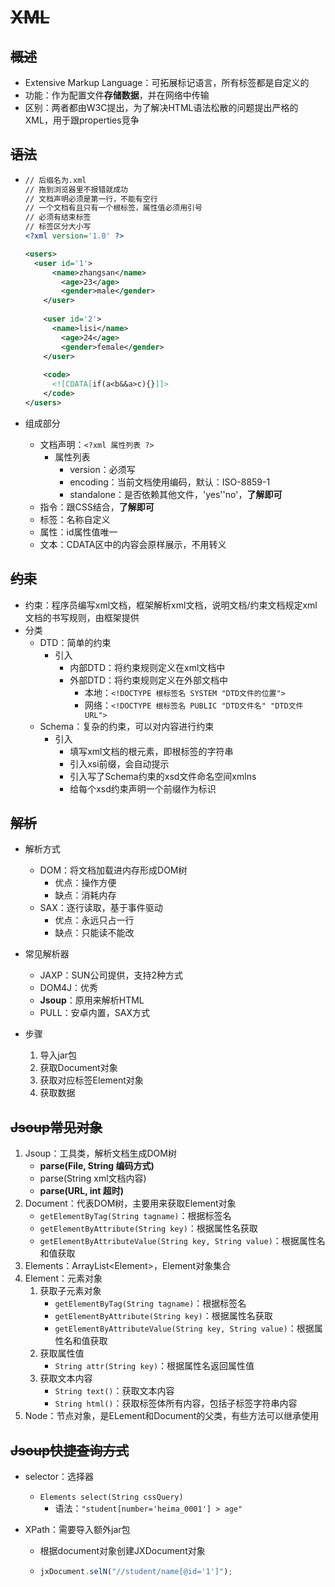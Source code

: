 # ~~XML~~

## ~~概述~~

- Extensive Markup Language：可拓展标记语言，所有标签都是自定义的
- 功能：作为配置文件**存储数据**，并在网络中传输
- 区别：两者都由W3C提出，为了解决HTML语法松散的问题提出严格的XML，用于跟properties竞争

## ~~语法~~

- ```xml
  // 后缀名为.xml
  // 拖到浏览器里不报错就成功
  // 文档声明必须是第一行，不能有空行
  // 一个文档有且只有一个根标签，属性值必须用引号
  // 必须有结束标签
  // 标签区分大小写
  <?xml version='1.0' ?>
  
  <users>
  	<user id='1'>
      	<name>zhangsan</name>
          <age>23</age>
          <gender>male</gender>
      </user>
      
      <user id='2'>
      	<name>lisi</name>
          <age>24</age>
          <gender>female</gender>
      </user>
      
      <code>
      	<![CDATA[if(a<b&&a>c){}]]>
      </code>
  </users>
  ```

- 组成部分
  - 文档声明：`<?xml 属性列表 ?>`
    - 属性列表
      - version：必须写
      - encoding：当前文档使用编码，默认：ISO-8859-1
      - standalone：是否依赖其他文件，'yes''no'，**了解即可**
  - 指令：跟CSS结合，**了解即可**
  - 标签：名称自定义
  - 属性：id属性值唯一
  - 文本：CDATA区中的内容会原样展示，不用转义

## ~~约束~~

- 约束：程序员编写xml文档，框架解析xml文档，说明文档/约束文档规定xml文档的书写规则，由框架提供
- 分类
  - DTD：简单的约束
    - 引入
      - 内部DTD：将约束规则定义在xml文档中
      - 外部DTD：将约束规则定义在外部文档中
        - 本地：`<!DOCTYPE 根标签名 SYSTEM "DTD文件的位置">`
        - 网络：`<!DOCTYPE 根标签名 PUBLIC "DTD文件名" "DTD文件URL">`
  - Schema：复杂的约束，可以对内容进行约束
    - 引入
      - 填写xml文档的根元素，即根标签的字符串
      - 引入xsi前缀，会自动提示
      - 引入写了Schema约束的xsd文件命名空间xmlns
      - 给每个xsd约束声明一个前缀作为标识

## ~~解析~~

- 解析方式
  - DOM：将文档加载进内存形成DOM树
    - 优点：操作方便
    - 缺点：消耗内存
  - SAX：逐行读取，基于事件驱动
    - 优点：永远只占一行
    - 缺点：只能读不能改

- 常见解析器
  - JAXP：SUN公司提供，支持2种方式
  - DOM4J：优秀
  - **Jsoup**：原用来解析HTML
  - PULL：安卓内置，SAX方式

- 步骤
  1. 导入jar包
  2. 获取Document对象
  3. 获取对应标签Element对象
  4. 获取数据

## ~~Jsoup常见对象~~

1. Jsoup：工具类，解析文档生成DOM树
   - **parse(File, String 编码方式)**
   - parse(String xml文档内容)
   - **parse(URL, int 超时)**
2. Document：代表DOM树，主要用来获取Element对象
   - `getElementByTag(String tagname)`：根据标签名
   - `getElementByAttribute(String key)`：根据属性名获取
   - `getElementByAttributeValue(String key, String value)`：根据属性名和值获取
3. Elements：ArrayList\<Element>，Element对象集合
4. Element：元素对象
   1. 获取子元素对象
      - `getElementByTag(String tagname)`：根据标签名
      - `getElementByAttribute(String key)`：根据属性名获取
      - `getElementByAttributeValue(String key, String value)`：根据属性名和值获取
   2. 获取属性值
      - `String attr(String key)`：根据属性名返回属性值
   3. 获取文本内容
      - `String text()`：获取文本内容
      - `String html()`：获取标签体所有内容，包括子标签字符串内容
5. Node：节点对象，是ELement和Document的父类，有些方法可以继承使用

## ~~Jsoup快捷查询方式~~

- selector：选择器

  - `Elements select(String cssQuery)`
    - 语法：`"student[number='heima_0001'] > age"`

- XPath：需要导入额外jar包

  - 根据document对象创建JXDocument对象

  - ```js
    jxDocument.selN("//student/name[@id='1']");
    ```